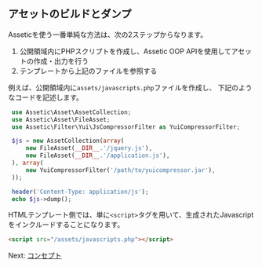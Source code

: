 アセットのビルドとダンプ
---------------------------

Asseticを使う一番単純な方法は、次の2ステップからなります。

 1. 公開領域内にPHPスクリプトを作成し、Assetic OOP APIを使用してアセットの作成・出力を行う
 2. テンプレートから上記のファイルを参照する

例えば、公開領域内に`assets/javascripts.php`ファイルを作成し、
下記のようなコードを記述します。
```PHP
 use Assetic\Asset\AssetCollection;
 use Assetic\Asset\FileAsset;
 use Assetic\Filter\Yui\JsCompressorFilter as YuiCompressorFilter;

 $js = new AssetCollection(array(
     new FileAsset(__DIR__.'/jquery.js'),
     new FileAsset(__DIR__.'/application.js'),
 ), array(
     new YuiCompressorFilter('/path/to/yuicompressor.jar'),
 ));

 header('Content-Type: application/js');
 echo $js->dump();
```
HTMLテンプレート側では、単に`<script>`タグを用いて、生成されたJavascriptをインクルードすることになります。
```HTML
<script src="/assets/javascripts.php"></script>
```

Next: [コンセプト](concepts.md)
